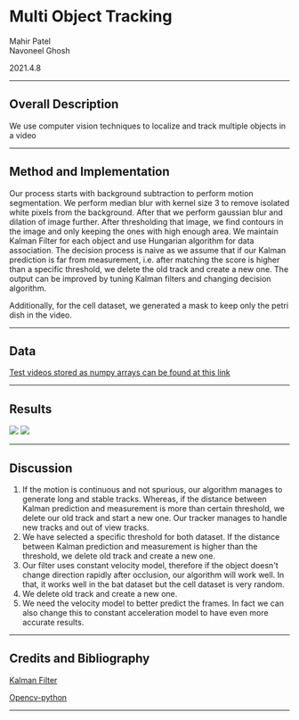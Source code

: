 # Multi Object Tracking

Mahir Patel  
Navoneel Ghosh  

2021.4.8


* * *

## Overall Description

We use computer vision techniques to localize and track multiple objects in a video

* * *

## Method and Implementation

Our process starts with background subtraction to perform motion segmentation. We perform median blur with kernel size 3 to remove isolated white pixels from the background. After that we perform gaussian blur and dilation of image further. After thresholding that image, we find contours in the image and only keeping the ones with high enough area. We maintain Kalman Filter for each object and use Hungarian algorithm for data association. The decision process is naive as we assume that if our Kalman prediction is far from measurement, i.e. after matching the score is higher than a specific threshold, we delete the old track and create a new one. The output can be improved by tuning Kalman filters and changing decision algorithm.

Additionally, for the cell dataset, we generated a mask to keep only the petri dish in the video.

* * *
## Data
[Test videos stored as numpy arrays can be found at this link](https://drive.google.com/drive/folders/1PpnpIkjnl1Xbt9-xdW64R2s65CXN50lE?usp=sharing)

* * *

## Results

![](images/bats.gif)
![](images/cells.gif)

* * *

## Discussion

1. If the motion is continuous and not spurious, our algorithm manages to generate long and stable tracks. Whereas, if the distance between Kalman prediction and measurement is more than certain threshold, we delete our old track and start a new one. Our tracker manages to handle new tracks and out of view tracks.
2. We have selected a specific threshold for both dataset. If the distance between Kalman prediction and measurement is higher than the threshold, we delete old track and create a new one.
3. Our filter uses constant velocity model, therefore if the object doesn't change direction rapidly after occlusion, our algorithm will work well. In that, it works well in the bat dataset but the cell dataset is very random.
4. We delete old track and create a new one.
5. We need the velocity model to better predict the frames. In fact we can also change this to constant acceleration model to have even more accurate results.

* * *

## Credits and Bibliography 
[Kalman Filter](https://nbviewer.jupyter.org/github/rlabbe/Kalman-and-Bayesian-Filters-in-Python/blob/master/table_of_contents.ipynb)

[Opencv-python](https://opencv-python-tutroals.readthedocs.io/en/latest/)

* * *
 
